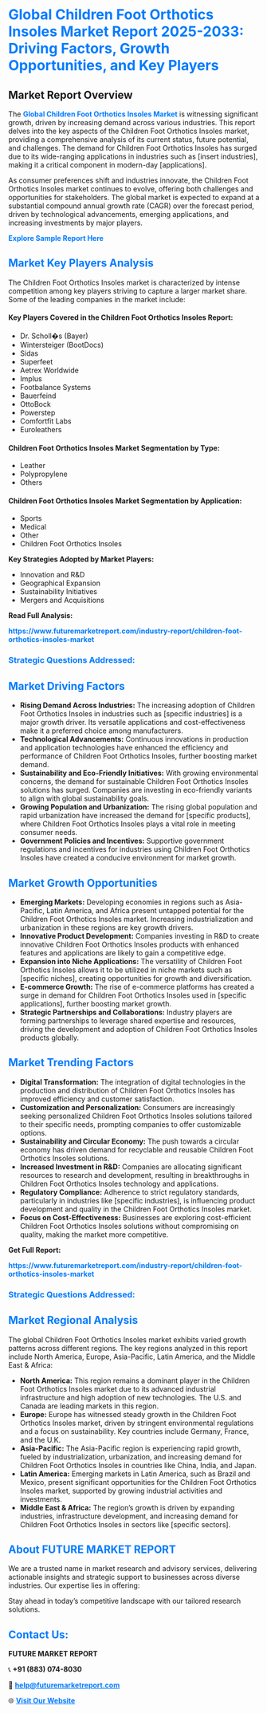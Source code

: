 <h1 style="color: #007BFF;">Global Children Foot Orthotics Insoles Market Report 2025-2033: Driving Factors, Growth Opportunities, and Key Players</h1>

<section id="overview">
<h2>Market Report Overview</h2>
<p>The <a href="https://www.futuremarketreport.com/industry-report/children-foot-orthotics-insoles-market" style="color: #007BFF; text-decoration: none;"><strong>Global Children Foot Orthotics Insoles Market</strong></a> is witnessing significant growth, driven by increasing demand across various industries. This report delves into the key aspects of the Children Foot Orthotics Insoles market, providing a comprehensive analysis of its current status, future potential, and challenges. The demand for Children Foot Orthotics Insoles has surged due to its wide-ranging applications in industries such as [insert industries], making it a critical component in modern-day [applications].</p>
<p>As consumer preferences shift and industries innovate, the Children Foot Orthotics Insoles market continues to evolve, offering both challenges and opportunities for stakeholders. The global market is expected to expand at a substantial compound annual growth rate (CAGR) over the forecast period, driven by technological advancements, emerging applications, and increasing investments by major players.</p>
</section>

<section id="overview">
<p><a href="https://www.futuremarketreport.com/request-sample/reportId=122326" style="color: #007BFF; text-decoration: none;"><strong>Explore Sample Report Here</strong></a></p>
</section>

<section id="key-players">
<h2 style="color: #007BFF;">Market Key Players Analysis</h2>
<p>The Children Foot Orthotics Insoles market is characterized by intense competition among key players striving to capture a larger market share. Some of the leading companies in the market include:</p>
<h4>Key Players Covered in the Children Foot Orthotics Insoles Report:</h4>
<ul><li>Dr. Scholl�s (Bayer)</li><li>Wintersteiger (BootDocs)</li><li>Sidas</li><li>Superfeet</li><li>Aetrex Worldwide</li><li>Implus</li><li>Footbalance Systems</li><li>Bauerfeind</li><li>OttoBock</li><li>Powerstep</li><li>Comfortfit Labs</li><li>Euroleathers</li></ul>
<h4>Children Foot Orthotics Insoles Market Segmentation by Type:</h4>
<ul><li>Leather</li><li>Polypropylene</li><li>Others</li></ul>

<h4>Children Foot Orthotics Insoles Market Segmentation by Application:</h4>
<ul><li>Sports</li><li>Medical</li><li>Other</li><li>Children Foot Orthotics Insoles</li></ul>
<p><strong>Key Strategies Adopted by Market Players:</strong></p>
<ul>
<li>Innovation and R&D</li>
<li>Geographical Expansion</li>
<li>Sustainability Initiatives</li>
<li>Mergers and Acquisitions</li>
</ul>
</section>

<section>
<p><strong>Read Full Analysis: </strong></p><a href="https://www.futuremarketreport.com/industry-report/children-foot-orthotics-insoles-market" style="color: #007BFF; text-decoration: none;"><strong>https://www.futuremarketreport.com/industry-report/children-foot-orthotics-insoles-market</strong></a>
<h3 style="color: #007BFF;">Strategic Questions Addressed:</h3>
</section>

<section id="driving-factors">
<h2 style="color: #007BFF;">Market Driving Factors</h2>
<ul>
<li><strong>Rising Demand Across Industries:</strong> The increasing adoption of Children Foot Orthotics Insoles in industries such as [specific industries] is a major growth driver. Its versatile applications and cost-effectiveness make it a preferred choice among manufacturers.</li>
<li><strong>Technological Advancements:</strong> Continuous innovations in production and application technologies have enhanced the efficiency and performance of Children Foot Orthotics Insoles, further boosting market demand.</li>
<li><strong>Sustainability and Eco-Friendly Initiatives:</strong> With growing environmental concerns, the demand for sustainable Children Foot Orthotics Insoles solutions has surged. Companies are investing in eco-friendly variants to align with global sustainability goals.</li>
<li><strong>Growing Population and Urbanization:</strong> The rising global population and rapid urbanization have increased the demand for [specific products], where Children Foot Orthotics Insoles plays a vital role in meeting consumer needs.</li>
<li><strong>Government Policies and Incentives:</strong> Supportive government regulations and incentives for industries using Children Foot Orthotics Insoles have created a conducive environment for market growth.</li>
</ul>
</section>

<section id="growth-opportunities">
<h2 style="color: #007BFF;">Market Growth Opportunities</h2>
<ul>
<li><strong>Emerging Markets:</strong> Developing economies in regions such as Asia-Pacific, Latin America, and Africa present untapped potential for the Children Foot Orthotics Insoles market. Increasing industrialization and urbanization in these regions are key growth drivers.</li>
<li><strong>Innovative Product Development:</strong> Companies investing in R&D to create innovative Children Foot Orthotics Insoles products with enhanced features and applications are likely to gain a competitive edge.</li>
<li><strong>Expansion into Niche Applications:</strong> The versatility of Children Foot Orthotics Insoles allows it to be utilized in niche markets such as [specific niches], creating opportunities for growth and diversification.</li>
<li><strong>E-commerce Growth:</strong> The rise of e-commerce platforms has created a surge in demand for Children Foot Orthotics Insoles used in [specific applications], further boosting market growth.</li>
<li><strong>Strategic Partnerships and Collaborations:</strong> Industry players are forming partnerships to leverage shared expertise and resources, driving the development and adoption of Children Foot Orthotics Insoles products globally.</li>
</ul>
</section>

<section id="trending-factors">
<h2 style="color: #007BFF;">Market Trending Factors</h2>
<ul>
<li><strong>Digital Transformation:</strong> The integration of digital technologies in the production and distribution of Children Foot Orthotics Insoles has improved efficiency and customer satisfaction.</li>
<li><strong>Customization and Personalization:</strong> Consumers are increasingly seeking personalized Children Foot Orthotics Insoles solutions tailored to their specific needs, prompting companies to offer customizable options.</li>
<li><strong>Sustainability and Circular Economy:</strong> The push towards a circular economy has driven demand for recyclable and reusable Children Foot Orthotics Insoles solutions.</li>
<li><strong>Increased Investment in R&D:</strong> Companies are allocating significant resources to research and development, resulting in breakthroughs in Children Foot Orthotics Insoles technology and applications.</li>
<li><strong>Regulatory Compliance:</strong> Adherence to strict regulatory standards, particularly in industries like [specific industries], is influencing product development and quality in the Children Foot Orthotics Insoles market.</li>
<li><strong>Focus on Cost-Effectiveness:</strong> Businesses are exploring cost-efficient Children Foot Orthotics Insoles solutions without compromising on quality, making the market more competitive.</li>
</ul>
</section>

<section>
<p><strong>Get Full Report: </strong></p><a href="https://www.futuremarketreport.com/industry-report/children-foot-orthotics-insoles-market" style="color: #007BFF; text-decoration: none;"><strong>https://www.futuremarketreport.com/industry-report/children-foot-orthotics-insoles-market</strong></a>
<h3 style="color: #007BFF;">Strategic Questions Addressed:</h3>
</section>


<section id="regional-analysis">
<h2 style="color: #007BFF;">Market Regional Analysis</h2>
<p>The global Children Foot Orthotics Insoles market exhibits varied growth patterns across different regions. The key regions analyzed in this report include North America, Europe, Asia-Pacific, Latin America, and the Middle East & Africa:</p>
<ul>
<li><strong>North America:</strong> This region remains a dominant player in the Children Foot Orthotics Insoles market due to its advanced industrial infrastructure and high adoption of new technologies. The U.S. and Canada are leading markets in this region.</li>
<li><strong>Europe:</strong> Europe has witnessed steady growth in the Children Foot Orthotics Insoles market, driven by stringent environmental regulations and a focus on sustainability. Key countries include Germany, France, and the U.K.</li>
<li><strong>Asia-Pacific:</strong> The Asia-Pacific region is experiencing rapid growth, fueled by industrialization, urbanization, and increasing demand for Children Foot Orthotics Insoles in countries like China, India, and Japan.</li>
<li><strong>Latin America:</strong> Emerging markets in Latin America, such as Brazil and Mexico, present significant opportunities for the Children Foot Orthotics Insoles market, supported by growing industrial activities and investments.</li>
<li><strong>Middle East & Africa:</strong> The region’s growth is driven by expanding industries, infrastructure development, and increasing demand for Children Foot Orthotics Insoles in sectors like [specific sectors].</li>
</ul>
</section>

<footer>
<h2 style="color: #007BFF;">About FUTURE MARKET REPORT</h2>
<p>We are a trusted name in market research and advisory services, delivering actionable insights and strategic support to businesses across diverse industries. Our expertise lies in offering:</p>

<p>Stay ahead in today’s competitive landscape with our tailored research solutions.</p>

<h2 style="color: #007BFF;">Contact Us:</h2>
<p><strong>FUTURE MARKET REPORT</strong></p>
<p>📞 <strong>+91 (883) 074-8030</strong></p>
<p>📧 <strong><a href="mailto:help@futuremarketreport.com" style="color: #007BFF;">help@futuremarketreport.com</a></strong></p>
<p>🌐 <strong><a href="https://www.futuremarketreport.com/" style="color: #007BFF;">Visit Our Website</a></strong></p>
</footer>